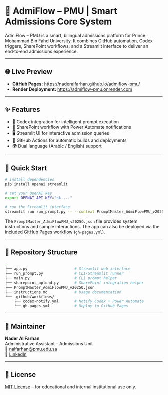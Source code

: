 # 📘 AdmiFlow – PMU | Smart Admissions Core System

AdmiFlow – PMU is a smart, bilingual admissions platform for Prince Mohammad Bin Fahd University. It combines GitHub automation, Codex triggers, SharePoint workflows, and a Streamlit interface to deliver an end‑to‑end admissions experience.

---

## 🌐 Live Preview

- **GitHub Pages:** https://naderalfarhan.github.io/admiflow-pmu/
- **Render Deployment:** https://admiflow-pmu.onrender.com

---

## ✨ Features

- 🧠 Codex integration for intelligent prompt execution
- 📑 SharePoint workflow with Power Automate notifications
- 🖥️ Streamlit UI for interactive admission queries
- 🔁 GitHub Actions for automatic builds and deployments
- 🌍 Dual language (Arabic / English) support

---

## 🚀 Quick Start

```bash
# install dependencies
pip install openai streamlit

# set your OpenAI key
export OPENAI_API_KEY="sk-..."

# run the Streamlit interface
streamlit run run_prompt.py -- --context PromptMaster_AdmiFlowPMU_v2025Q.json
```

The `PromptMaster_AdmiFlowPMU_v2025Q.json` file provides system instructions and sample interactions. The app can also be deployed via the included GitHub Pages workflow (`gh-pages.yml`).

---

## 📁 Repository Structure

```bash
.
├── app.py                     # Streamlit web interface
├── run_prompt.py              # CLI/Streamlit runner
├── main.py                    # CLI prompt helper
├── sharepoint_upload.py       # SharePoint integration helper
├── PromptMaster_AdmiFlowPMU_v2025Q.json
├── instructions.md            # Usage documentation
└── .github/workflows/
    ├── codex-notify.yml       # Notify Codex + Power Automate
    └── gh-pages.yml           # Deploy to GitHub Pages
```

---

## 🧠 Maintainer

**Nader Al Farhan**  
Administrative Assistant – Admissions Unit  
📧 nalfarhan@pmu.edu.sa  
🔗 [LinkedIn](https://www.linkedin.com/in/naderalfarhan)

---

## 📄 License

[MIT License](LICENSE) – for educational and internal institutional use only.

